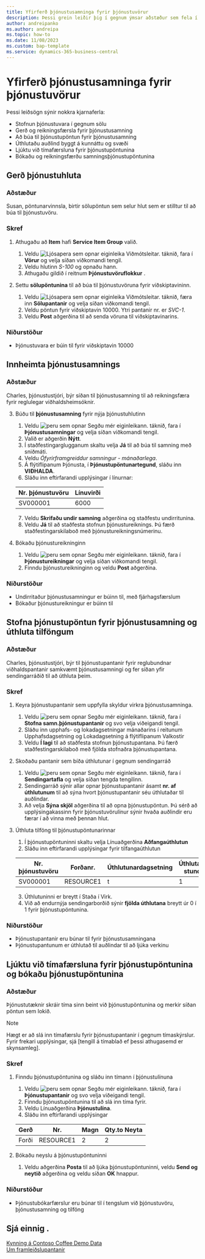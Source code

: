 ```yaml
---
title: Yfirferð þjónustusamninga fyrir þjónustuvörur
description: Þessi grein leiðir þig í gegnum ýmsar aðstæður sem fela í sér þjónustuhluti og samninga.
author: andreipanko
ms.author: andreipa
ms.topic: how-to
ms.date: 11/08/2023
ms.custom: bap-template
ms.service: dynamics-365-business-central
---
```


# Yfirferð þjónustusamninga fyrir þjónustuvörur

Þessi leiðsögn sýnir nokkra kjarnaferla:

- Stofnun þjónustuvara í gegnum sölu
- Gerð og reikningsfærsla fyrir þjónustusamning
- Að búa til þjónustupöntun fyrir þjónustusamning
- Úthlutaðu auðlind byggt á kunnáttu og svæði
- Ljúktu við tímafærsluna fyrir þjónustupöntunina
- Bókaðu og reikningsfærðu samningsþjónustupöntunina

## Gerð þjónustuhluta

### Aðstæður  

Susan, pöntunarvinnsla, birtir sölupöntun sem selur hlut sem er stilltur til að búa til þjónustuvöru.  

### Skref

1. Athugaðu að **Item** hafi **Service Item Group** valið.
   
    1. Veldu ![Ljósapera sem opnar eiginleika Viðmótsleitar.](../../media/ui-search/search_small.png "Segðu mér hvað þú vilt gera") táknið, fara í **Vörur** og velja síðan viðkomandi tengil.  
    2. Veldu hlutinn *S-100* og opnaðu hann.
    3. Athugaðu gildið í reitnum **Þjónustuvöruflokkur** .
       
2. Settu **sölupöntunina** til að búa til þjónustuvöruna fyrir viðskiptavininn.  

    1. Veldu ![Ljósapera sem opnar eiginleika Viðmótsleitar.](../../media/ui-search/search_small.png "Segðu mér hvað þú vilt gera") táknið, færa inn **Sölupantanir** og velja síðan viðkomandi tengil.  
    2. Veldu pöntun fyrir viðskiptavin 10000. Ytri pantanir nr. er *SVC-1*.
    3. Veldu **Post** aðgerðina til að senda vöruna til viðskiptavinarins.

### Niðurstöður

- Þjónustuvara er búin til fyrir viðskiptavin 10000

##  Innheimta þjónustusamnings

### Aðstæður

Charles, þjónustustjóri, býr síðan til þjónustusamning til að reikningsfæra fyrir reglulegar viðhaldsheimsóknir.

3. Búðu til **þjónustusamning** fyrir nýja þjónustuhlutinn
    1. Veldu ![peru sem opnar Segðu mér eiginleikann.](../../media/ui-search/search_small.png "Segðu mér hvað þú vilt gera") táknið, fara í **Þjónustusamningar** og velja síðan viðkomandi tengil.
    2. Valið er aðgerðin **Nýtt**.  
    3. Í staðfestingarglugganum skaltu velja **Já** til að búa til samning með sniðmáti. 
    4. Veldu *Ófyrirframgreiddur samningur - mánaðarlega*.
    5. Á flýtiflipanum Þjónusta, í **Þjónustupöntunartegund**, sláðu inn **VIÐHALDA**.
    6. Sláðu inn eftirfarandi upplýsingar í línurnar:

    |Nr. þjónustuvöru|Línuvirði|  
    |----------------|----------|  
    |SV000001|6000|

    7. Veldu **Skrifaðu undir samning** aðgerðina og staðfestu undirritunina.
    8. Veldu **Já** til að staðfesta stofnun þjónustureiknings. Þú færð staðfestingarskilaboð með þjónustureikningsnúmerinu.

3. Bókaðu þjónustureikninginn
   1. Veldu ![peru sem opnar Segðu mér eiginleikann.](../../media/ui-search/search_small.png "Segðu mér hvað þú vilt gera") táknið, fara í **Þjónustureikningar** og velja síðan viðkomandi tengil.
   2. Finndu þjónustureikninginn og veldu  **Post** aðgerðina.

### Niðurstöður

- Undirritaður þjónustusamningur er búinn til, með fjárhagsfærslum
- Bókaður þjónustureikningur er búinn til

## Stofna þjónustupöntun fyrir þjónustusamning og úthluta tilföngum

### Aðstæður  

Charles, þjónustustjóri, býr til þjónustupantanir fyrir reglubundnar viðhaldspantanir samkvæmt þjónustusamningi og fer síðan yfir sendingarráðið til að úthluta þeim.

### Skref

1. Keyra þjónustupantanir sem uppfylla skyldur virkra þjónustusamninga.
   1. Veldu ![peru sem opnar Segðu mér eiginleikann.](../../media/ui-search/search_small.png "Segðu mér hvað þú vilt gera") táknið, fara í **Stofna samn.þjónustupantanir** og svo velja viðeigandi tengil.
   2. Sláðu inn upphafs- og lokadagsetningar mánaðarins í reitunum Upphafsdagsetning og Lokadagsetning á flýtiflipanum Valkostir
   3. Veldu **Í lagi** til að staðfesta stofnun þjónustupantana. Þú færð staðfestingarskilaboð með fjölda stofnaðra þjónustupantana.

2. Skoðaðu pantanir sem bíða úthlutunar í gegnum sendingarráð
   1. Veldu ![peru sem opnar Segðu mér eiginleikann.](../../media/ui-search/search_small.png "Segðu mér hvað þú vilt gera") táknið, fara í **Sendingartafla** og velja síðan tengda tengilinn.
   2. Sendingarráð sýnir allar opnar þjónustupantanir ásamt **nr. af úthlutunum** til að sýna hvort þjónustupantanir séu úthlutaðar til auðlindar.
   3. Að velja **Sýna skjöl** aðgerðina til að opna þjónustupöntun.  Þú sérð að upplýsingakassinn fyrir þjónustuvörulínur sýnir hvaða auðlindir eru færar í að vinna með þennan hlut.

3. Úthluta tilföng til þjónustupöntunarinnar
   1. Í þjónustupöntuninni skaltu velja Línuaðgerðina **Aðfangaúthlutun**
   2. Sláðu inn eftirfarandi upplýsingar fyrir tilfangaúthlutun

    |Nr. þjónustuvöru|Forðanr.|Úthlutunardagsetning|Úthlutaðar stundir|
    |----------------|------------|---------------|---------------|  
    |SV000001|RESOURCE1|t|1|

    3. Úthlutuninni er breytt í Staða í Virk.
    4. Við að endurnýja sendingarborðið sýnir **fjölda úthlutana** breytt úr 0 í 1 fyrir þjónustupöntunina.

### Niðurstöður

- Þjónustupantanir eru búnar til fyrir þjónustusamningana
- Þjónustupantunum er úthlutað til auðlindar til að ljúka verkinu

## Ljúktu við tímafærsluna fyrir þjónustupöntunina og bókaðu þjónustupöntunina

### Aðstæður  

Þjónustutæknir skráir tíma sinn beint við þjónustupöntunina og merkir síðan pöntun sem lokið.

> [!NOTE]
> Hægt er að slá inn tímafærslu fyrir þjónustupantanir í gegnum tímaskýrslur. Fyrir frekari upplýsingar, sjá [tengill á tímablað ef þessi athugasemd er skynsamleg].

### Skref

1. Finndu þjónustupöntunina og sláðu inn tímann í þjónustulínuna
   1. Veldu ![peru sem opnar Segðu mér eiginleikann.](../../media/ui-search/search_small.png "Segðu mér hvað þú vilt gera") táknið, fara í **Þjónustupantanir** og svo velja viðeigandi tengil.
   2. Finndu þjónustupöntunina til að slá inn tíma fyrir.
   3. Veldu Línuaðgerðina **Þjónustulína**.
   4. Sláðu inn eftirfarandi upplýsingar

    |Gerð|Nr.|Magn|Qty.to Neyta|
    |----|---|--------|--------|   
    |Forði|RESOURCE1|2|2|

2. Bókaðu neyslu á þjónustupöntuninni
   1. Veldu aðgerðina **Posta** til að ljúka þjónustupöntuninni, veldu **Send og neytið** aðgerðina og veldu síðan  **OK** hnappur.

### Niðurstöður

- Þjónustubókarfærslur eru búnar til í tengslum við þjónustuvöru, þjónustusamning og tilföng

## Sjá einnig .

[Kynning á Contoso Coffee Demo Data](../../contoso-coffee/contoso-coffee-intro.md)  
[Um framleiðslupantanir](../../production-about-production-orders.md)